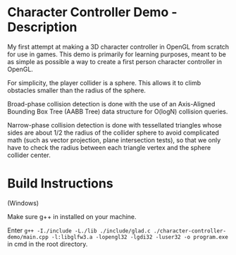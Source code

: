 # Character Controller Demo - Description

My first attempt at making a 3D character controller in OpenGL from scratch for use in games. This demo is primarily for learning purposes, meant to be as simple as possible a way to create a first person character controller in OpenGL. 

For simplicity, the player collider is a sphere. This allows it to climb obstacles smaller than the radius of the sphere. 

Broad-phase collision detection is done with the use of an Axis-Aligned Bounding Box Tree (AABB Tree) data structure for O(logN) collision queries. 

Narrow-phase collision detection is done with tessellated triangles whose sides are about 1/2 the radius of the collider sphere to avoid complicated math (such as vector projection, plane intersection tests), so that we only have to check the radius between each triangle vertex and the sphere collider center.

# Build Instructions
(Windows)

Make sure g++ in installed on your machine.

Enter ````g++ -I./include -L./lib ./include/glad.c ./character-controller-demo/main.cpp -l:libglfw3.a -lopengl32 -lgdi32 -luser32 -o program.exe```` in cmd in the root directory.

